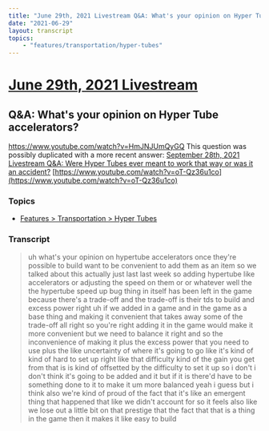 ```yaml
---
title: "June 29th, 2021 Livestream Q&A: What's your opinion on Hyper Tube accelerators?"
date: "2021-06-29"
layout: transcript
topics:
    - "features/transportation/hyper-tubes"
---
```

# [June 29th, 2021 Livestream](../2021-06-29.md)
## Q&A: What's your opinion on Hyper Tube accelerators?
https://www.youtube.com/watch?v=HmJNJUmQyGQ
This question was possibly duplicated with a more recent answer: [September 28th, 2021 Livestream Q&A: Were Hyper Tubes ever meant to work that way or was it an accident?](./yt-oT-Qz36u1co.md) [https://www.youtube.com/watch?v=oT-Qz36u1co](https://www.youtube.com/watch?v=oT-Qz36u1co)


### Topics
* [Features > Transportation > Hyper Tubes](../topics/features/transportation/hyper-tubes.md)

### Transcript

> uh what's your opinion on hypertube accelerators once they're possible to build want to be convenient to add them as an item so we talked about this actually just last last week so adding hypertube like accelerators or adjusting the speed on them or or whatever well the the hypertube speed up bug thing in itself has been left in the game because there's a trade-off and the trade-off is their tds to build and excess power right uh if we added in a game and in the game as a base thing and making it convenient that takes away some of the trade-off all right so you're right adding it in the game would make it more convenient but we need to balance it right and so the inconvenience of making it plus the excess power that you need to use plus the like uncertainty of where it's going to go like it's kind of kind of hard to set up right like that difficulty kind of the gain you get from that is is kind of offsetted by the difficulty to set it up so i don't i don't think it's going to be added and it but if it is there'd have to be something done to it to make it um more balanced yeah i guess but i think also we're kind of proud of the fact that it's like an emergent thing that happened that like we didn't account for so it feels also like we lose out a little bit on that prestige that the fact that that is a thing in the game then it makes it like easy to build
